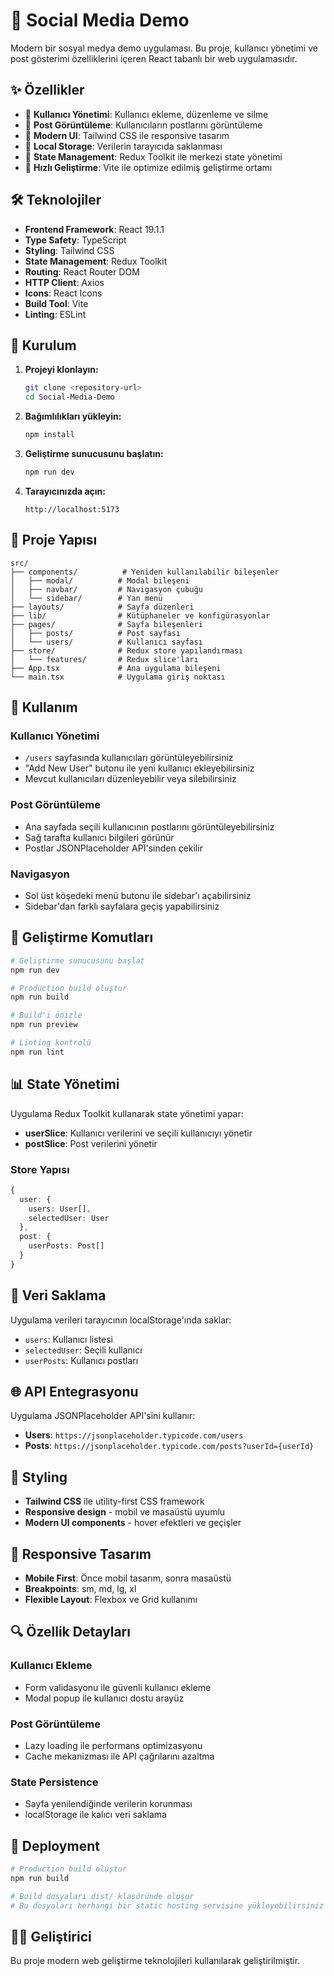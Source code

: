 # 📱 Social Media Demo

Modern bir sosyal medya demo uygulaması. Bu proje, kullanıcı yönetimi ve post gösterimi özelliklerini içeren React tabanlı bir web uygulamasıdır.

## ✨ Özellikler

- 👥 **Kullanıcı Yönetimi**: Kullanıcı ekleme, düzenleme ve silme
- 📝 **Post Görüntüleme**: Kullanıcıların postlarını görüntüleme
- 🎨 **Modern UI**: Tailwind CSS ile responsive tasarım
- 💾 **Local Storage**: Verilerin tarayıcıda saklanması
- 🔄 **State Management**: Redux Toolkit ile merkezi state yönetimi
- 🚀 **Hızlı Geliştirme**: Vite ile optimize edilmiş geliştirme ortamı

## 🛠️ Teknolojiler

- **Frontend Framework**: React 19.1.1
- **Type Safety**: TypeScript
- **Styling**: Tailwind CSS
- **State Management**: Redux Toolkit
- **Routing**: React Router DOM
- **HTTP Client**: Axios
- **Icons**: React Icons
- **Build Tool**: Vite
- **Linting**: ESLint

## 🚀 Kurulum

1. **Projeyi klonlayın:**

   ```bash
   git clone <repository-url>
   cd Social-Media-Demo
   ```

2. **Bağımlılıkları yükleyin:**

   ```bash
   npm install
   ```

3. **Geliştirme sunucusunu başlatın:**

   ```bash
   npm run dev
   ```

4. **Tarayıcınızda açın:**
   ```
   http://localhost:5173
   ```

## 📁 Proje Yapısı

```
src/
├── components/          # Yeniden kullanılabilir bileşenler
│   ├── modal/          # Modal bileşeni
│   ├── navbar/         # Navigasyon çubuğu
│   └── sidebar/        # Yan menü
├── layouts/            # Sayfa düzenleri
├── lib/                # Kütüphaneler ve konfigürasyonlar
├── pages/              # Sayfa bileşenleri
│   ├── posts/          # Post sayfası
│   └── users/          # Kullanıcı sayfası
├── store/              # Redux store yapılandırması
│   └── features/       # Redux slice'ları
├── App.tsx             # Ana uygulama bileşeni
└── main.tsx            # Uygulama giriş noktası
```

## 🎯 Kullanım

### Kullanıcı Yönetimi

- `/users` sayfasında kullanıcıları görüntüleyebilirsiniz
- "Add New User" butonu ile yeni kullanıcı ekleyebilirsiniz
- Mevcut kullanıcıları düzenleyebilir veya silebilirsiniz

### Post Görüntüleme

- Ana sayfada seçili kullanıcının postlarını görüntüleyebilirsiniz
- Sağ tarafta kullanıcı bilgileri görünür
- Postlar JSONPlaceholder API'sinden çekilir

### Navigasyon

- Sol üst köşedeki menü butonu ile sidebar'ı açabilirsiniz
- Sidebar'dan farklı sayfalara geçiş yapabilirsiniz

## 🔧 Geliştirme Komutları

```bash
# Geliştirme sunucusunu başlat
npm run dev

# Production build oluştur
npm run build

# Build'i önizle
npm run preview

# Linting kontrolü
npm run lint
```

## 📊 State Yönetimi

Uygulama Redux Toolkit kullanarak state yönetimi yapar:

- **userSlice**: Kullanıcı verilerini ve seçili kullanıcıyı yönetir
- **postSlice**: Post verilerini yönetir

### Store Yapısı

```typescript
{
  user: {
    users: User[],
    selectedUser: User
  },
  post: {
    userPosts: Post[]
  }
}
```

## 💾 Veri Saklama

Uygulama verileri tarayıcının localStorage'ında saklar:

- `users`: Kullanıcı listesi
- `selectedUser`: Seçili kullanıcı
- `userPosts`: Kullanıcı postları

## 🌐 API Entegrasyonu

Uygulama JSONPlaceholder API'sini kullanır:

- **Users**: `https://jsonplaceholder.typicode.com/users`
- **Posts**: `https://jsonplaceholder.typicode.com/posts?userId={userId}`

## 🎨 Styling

- **Tailwind CSS** ile utility-first CSS framework
- **Responsive design** - mobil ve masaüstü uyumlu
- **Modern UI components** - hover efektleri ve geçişler

## 📱 Responsive Tasarım

- **Mobile First**: Önce mobil tasarım, sonra masaüstü
- **Breakpoints**: sm, md, lg, xl
- **Flexible Layout**: Flexbox ve Grid kullanımı

## 🔍 Özellik Detayları

### Kullanıcı Ekleme

- Form validasyonu ile güvenli kullanıcı ekleme
- Modal popup ile kullanıcı dostu arayüz

### Post Görüntüleme

- Lazy loading ile performans optimizasyonu
- Cache mekanizması ile API çağrılarını azaltma

### State Persistence

- Sayfa yenilendiğinde verilerin korunması
- localStorage ile kalıcı veri saklama

## 🚀 Deployment

```bash
# Production build oluştur
npm run build

# Build dosyaları dist/ klasöründe oluşur
# Bu dosyaları herhangi bir static hosting servisine yükleyebilirsiniz
```

## 👨‍💻 Geliştirici

Bu proje modern web geliştirme teknolojileri kullanılarak geliştirilmiştir.

